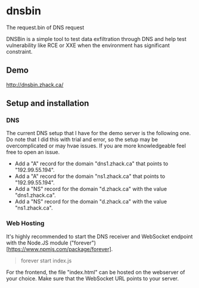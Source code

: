 # dnsbin
The request.bin of DNS request

DNSBin is a simple tool to test data exfiltration through DNS and help test vulnerability like RCE or XXE when the environment has significant constraint. 

## Demo

http://dnsbin.zhack.ca/

## Setup and installation

### DNS

The current DNS setup that I have for the demo server is the following one. Do note that I did this with trial and error, so the setup may be overcomplicated or may hvae issues. If you are more knowledgeable feel free to open an issue. 

 - Add a "A" record for the domain "dns1.zhack.ca" that points to "192.99.55.194".
 - Add a "A" record for the domain "ns1.zhack.ca" that points to "192.99.55.194".
 - Add a "NS" record for the domain "d.zhack.ca" with the value "dns1.zhack.ca".
 - Add a "NS" record for the domain "d.zhack.ca" with the value "ns1.zhack.ca". 

### Web Hosting

It's highly recommended to start the DNS receiver and WebSocket endpoint with the Node.JS module ("forever")[https://www.npmjs.com/package/forever].

> forever start index.js

For the frontend, the file "index.html" can be hosted on the webserver of your choice. Make sure that the WebSocket URL points to your server.
